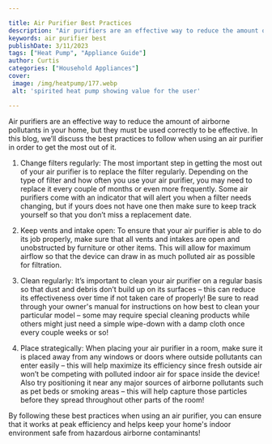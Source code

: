 ```yaml
---

title: Air Purifier Best Practices
description: "Air purifiers are an effective way to reduce the amount of airborne pollutants in your home, but they must be used correctly to be...see more detail"
keywords: air purifier best
publishDate: 3/11/2023
tags: ["Heat Pump", "Appliance Guide"]
author: Curtis
categories: ["Household Appliances"]
cover: 
 image: /img/heatpump/177.webp
 alt: 'spirited heat pump showing value for the user'

---
```


Air purifiers are an effective way to reduce the amount of airborne pollutants in your home, but they must be used correctly to be effective. In this blog, we’ll discuss the best practices to follow when using an air purifier in order to get the most out of it.

1. Change filters regularly: The most important step in getting the most out of your air purifier is to replace the filter regularly. Depending on the type of filter and how often you use your air purifier, you may need to replace it every couple of months or even more frequently. Some air purifiers come with an indicator that will alert you when a filter needs changing, but if yours does not have one then make sure to keep track yourself so that you don’t miss a replacement date.

2. Keep vents and intake open: To ensure that your air purifier is able to do its job properly, make sure that all vents and intakes are open and unobstructed by furniture or other items. This will allow for maximum airflow so that the device can draw in as much polluted air as possible for filtration.

3. Clean regularly: It’s important to clean your air purifier on a regular basis so that dust and debris don’t build up on its surfaces – this can reduce its effectiveness over time if not taken care of properly! Be sure to read through your owner's manual for instructions on how best to clean your particular model – some may require special cleaning products while others might just need a simple wipe-down with a damp cloth once every couple weeks or so! 

4. Place strategically: When placing your air purifier in a room, make sure it is placed away from any windows or doors where outside pollutants can enter easily – this will help maximize its efficiency since fresh outside air won’t be competing with polluted indoor air for space inside the device! Also try positioning it near any major sources of airborne pollutants such as pet beds or smoking areas – this will help capture those particles before they spread throughout other parts of the room! 


By following these best practices when using an air purifier, you can ensure that it works at peak efficiency and helps keep your home's indoor environment safe from hazardous airborne contaminants!
